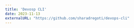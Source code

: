 ```yaml
---
title: 'Devosp CLI'
date: 2023-11-13
externalURL: "https://github.com/sharadregoti/devops-cli"
---
```

